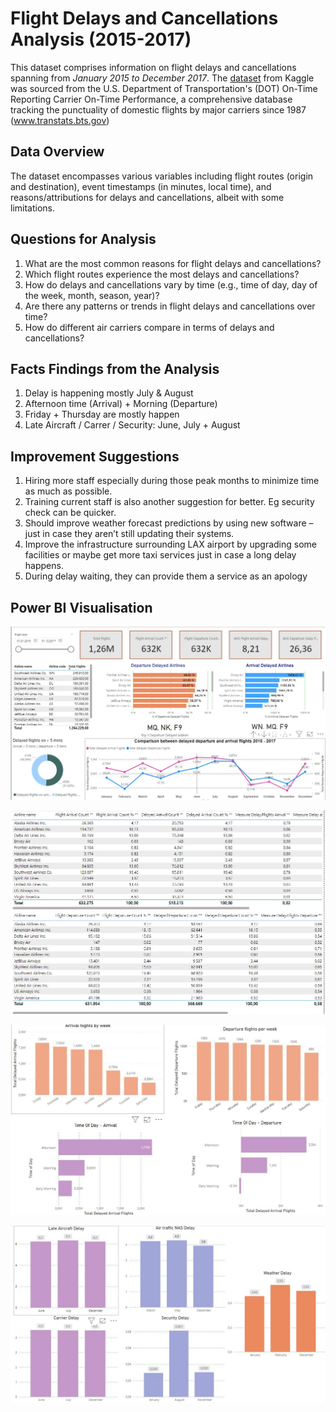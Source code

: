 # Flight Delays and Cancellations Analysis (2015-2017)
This dataset comprises information on flight delays and cancellations spanning from *January 2015 to December 2017*. The [dataset](https://www.kaggle.com/datasets/patrickzel/flight-delay-and-cancellation-dataset-2019-2023) from Kaggle was sourced from the U.S. Department of Transportation's (DOT) On-Time Reporting Carrier On-Time Performance, a comprehensive database tracking the punctuality of domestic flights by major carriers since 1987 (www.transtats.bts.gov)

## Data Overview
The dataset encompasses various variables including flight routes (origin and destination), event timestamps (in minutes, local time), and reasons/attributions for delays and cancellations, albeit with some limitations.

## Questions for Analysis
1. What are the most common reasons for flight delays and cancellations?
2. Which flight routes experience the most delays and cancellations?
3. How do delays and cancellations vary by time (e.g., time of day, day of the week, month, season, year)?
4. Are there any patterns or trends in flight delays and cancellations over time?
5. How do different air carriers compare in terms of delays and cancellations?

## Facts Findings from the Analysis
1.	Delay is happening mostly July & August
2.	Afternoon time (Arrival) + Morning (Departure)
3.	Friday + Thursday are mostly happen
4.	Late Aircraft / Carrer / Security: June, July + August


## Improvement Suggestions
1.	Hiring more staff especially during those peak months to minimize time as much as possible.
2.	Training current staff is also another suggestion for better. Eg security check can be quicker.
3.	Should improve weather forecast predictions by using new software – just in case they aren’t still updating their systems.
4.	Improve the infrastructure surrounding LAX airport by upgrading some facilities or maybe get more taxi services just in case a long delay happens.
5.	During delay waiting, they can provide them a service as an apology 

## Power BI Visualisation
![Image](https://github.com/zukui1984/Airline_Delay_2015_2017/blob/master/images/final_project.JPG)

![Image](https://github.com/zukui1984/Airline_Delay_2015_2017/blob/master/images/airline_list.JPG)

![Image](https://github.com/zukui1984/Airline_Delay_2015_2017/blob/master/images/arrival_departure.JPG)

![Image](https://github.com/zukui1984/Airline_Delay_2015_2017/blob/master/images/delay_reason.JPG)
